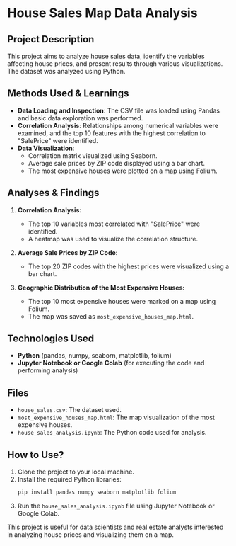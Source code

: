 # House Sales Map Data Analysis

## Project Description
This project aims to analyze house sales data, identify the variables affecting house prices, and present results through various visualizations. The dataset was analyzed using Python.

## Methods Used & Learnings
- **Data Loading and Inspection**: The CSV file was loaded using Pandas and basic data exploration was performed.
- **Correlation Analysis**: Relationships among numerical variables were examined, and the top 10 features with the highest correlation to "SalePrice" were identified.
- **Data Visualization**:
  - Correlation matrix visualized using Seaborn.
  - Average sale prices by ZIP code displayed using a bar chart.
  - The most expensive houses were plotted on a map using Folium.

## Analyses & Findings
1. **Correlation Analysis:**
   - The top 10 variables most correlated with "SalePrice" were identified.
   - A heatmap was used to visualize the correlation structure.

2. **Average Sale Prices by ZIP Code:**
   - The top 20 ZIP codes with the highest prices were visualized using a bar chart.

3. **Geographic Distribution of the Most Expensive Houses:**
   - The top 10 most expensive houses were marked on a map using Folium.
   - The map was saved as `most_expensive_houses_map.html`.

## Technologies Used
- **Python** (pandas, numpy, seaborn, matplotlib, folium)
- **Jupyter Notebook or Google Colab** (for executing the code and performing analysis)

## Files
- `house_sales.csv`: The dataset used.
- `most_expensive_houses_map.html`: The map visualization of the most expensive houses.
- `house_sales_analysis.ipynb`: The Python code used for analysis.

## How to Use?
1. Clone the project to your local machine.
2. Install the required Python libraries:
   ```sh
   pip install pandas numpy seaborn matplotlib folium
   ```
3. Run the `house_sales_analysis.ipynb` file using Jupyter Notebook or Google Colab.

This project is useful for data scientists and real estate analysts interested in analyzing house prices and visualizing them on a map.

